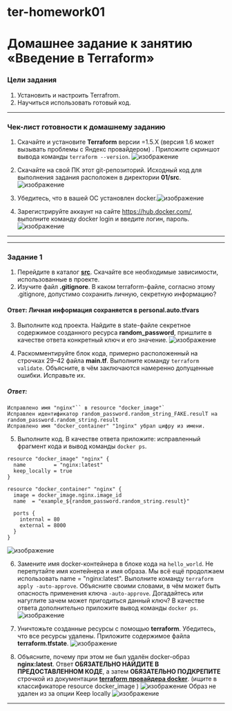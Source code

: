 # ter-homework01
# Домашнее задание к занятию «Введение в Terraform»

### Цели задания

1. Установить и настроить Terrafrom.
2. Научиться использовать готовый код.

------

### Чек-лист готовности к домашнему заданию

1. Скачайте и установите **Terraform** версии =1.5.Х (версия 1.6 может вызывать проблемы с Яндекс провайдером) . Приложите скриншот вывода команды ```terraform --version```. ![изображение](https://github.com/Razbor/ter-homework01/assets/19568831/47c975cf-f949-4f56-91a2-c88c463862b9)

2. Скачайте на свой ПК этот git-репозиторий. Исходный код для выполнения задания расположен в директории **01/src**.![изображение](https://github.com/Razbor/ter-homework01/assets/19568831/29726ba0-83c8-4c9f-b152-fac9e07147bc)

3. Убедитесь, что в вашей ОС установлен docker.![изображение](https://github.com/Razbor/ter-homework01/assets/19568831/b163bdc3-0ec9-44ab-8e9b-99e58f56c038)

4. Зарегистрируйте аккаунт на сайте https://hub.docker.com/, выполните команду docker login и введите логин, пароль.![изображение](https://github.com/Razbor/ter-homework01/assets/19568831/c96c0496-f2b6-4223-b9c7-9aa8b19eeb16)


------


------

### Задание 1

1. Перейдите в каталог [**src**](https://github.com/netology-code/ter-homeworks/tree/main/01/src). Скачайте все необходимые зависимости, использованные в проекте. 
2. Изучите файл **.gitignore**. В каком terraform-файле, согласно этому .gitignore, допустимо сохранить личную, секретную информацию?
#### Ответ: Личная информация сохраняется в personal.auto.tfvars
3. Выполните код проекта. Найдите  в state-файле секретное содержимое созданного ресурса **random_password**, пришлите в качестве ответа конкретный ключ и его значение.
![изображение](https://github.com/Razbor/ter-homework01/assets/19568831/03dcc194-f730-4e1c-a7af-16ca80d88d2d)

4. Раскомментируйте блок кода, примерно расположенный на строчках 29–42 файла **main.tf**.
Выполните команду ```terraform validate```. Объясните, в чём заключаются намеренно допущенные ошибки. Исправьте их.
##### Ответ:   
    Исправлено имя "nginx"`` в resource "docker_image"`
    Исправлен идентификатор random_password.random_string_FAKE.resulT на random_password.random_string.result
    Исправлено имя "docker_container" "1nginx" убрал цифру из имени.

5. Выполните код. В качестве ответа приложите: исправленный фрагмент кода и вывод команды ```docker ps```.
```
resource "docker_image" "nginx" {
  name         = "nginx:latest"
  keep_locally = true
}

resource "docker_container" "nginx" {
  image = docker_image.nginx.image_id
  name  = "example_${random_password.random_string.result}"

  ports {
    internal = 80
    external = 8000
  }
}
```
![изображение](https://github.com/Razbor/ter-homework01/assets/19568831/c4b04cbe-7356-48b6-8955-c6a6be4833e5)

6. Замените имя docker-контейнера в блоке кода на ```hello_world```. Не перепутайте имя контейнера и имя образа. Мы всё ещё продолжаем использовать name = "nginx:latest". Выполните команду ```terraform apply -auto-approve```.
Объясните своими словами, в чём может быть опасность применения ключа  ```-auto-approve```. Догадайтесь или нагуглите зачем может пригодиться данный ключ? В качестве ответа дополнительно приложите вывод команды ```docker ps```.
![изображение](https://github.com/Razbor/ter-homework01/assets/19568831/fb5fde8b-7dd8-422f-93c3-82161798c7eb)
7. Уничтожьте созданные ресурсы с помощью **terraform**. Убедитесь, что все ресурсы удалены. Приложите содержимое файла **terraform.tfstate**.
![изображение](https://github.com/Razbor/ter-homework01/assets/19568831/2ba8e629-c42e-469f-9f97-7e4ba38919a3)

8. Объясните, почему при этом не был удалён docker-образ **nginx:latest**. Ответ **ОБЯЗАТЕЛЬНО НАЙДИТЕ В ПРЕДОСТАВЛЕННОМ КОДЕ**, а затем **ОБЯЗАТЕЛЬНО ПОДКРЕПИТЕ** строчкой из документации [**terraform провайдера docker**](https://docs.comcloud.xyz/providers/kreuzwerker/docker/latest/docs).  (ищите в классификаторе resource docker_image )
![изображение](https://github.com/Razbor/ter-homework01/assets/19568831/abb3ef3c-2b44-4a13-a597-b6ee9b2eaa0c)
Образ не удален из за опции Keep locally 
![изображение](https://github.com/Razbor/ter-homework01/assets/19568831/24f84817-8895-4aa5-a031-83f98fbc5fe0)



------


